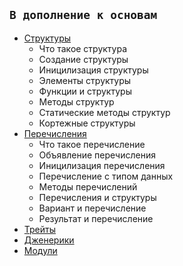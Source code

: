 ## `В дополнение к основам`
  - [Структуры](struct.md)
    - Что такое структура
    - Создание структуры
    - Иницилизация структуры
    - Элементы структуры
    - Функции и структуры
    - Методы структур
    - Статические методы структур
    - Кортежные структуры
  - [Перечисления](enums.md)
    - Что такое перечисление
    - Объявление перечисления
    - Иницилизация перечисления
    - Перечисление с типом данных
    - Методы перечислений
    - Перечисления и структуры
    - Вариант и перечисление
    - Результат и перечисление
  - [Трейты](traits.md)
  - [Дженерики](generics.md)
  - [Модули](modules.md)